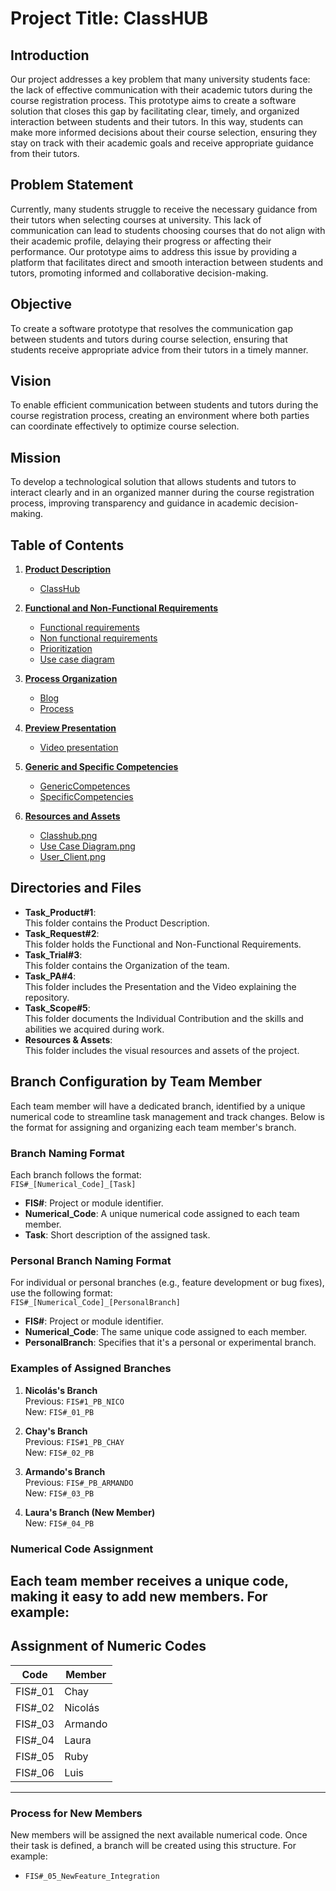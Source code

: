 # **Project Title: ClassHUB**

## **Introduction**
Our project addresses a key problem that many university students face: the lack of effective communication with their academic tutors during the course registration process. This prototype aims to create a software solution that closes this gap by facilitating clear, timely, and organized interaction between students and their tutors. In this way, students can make more informed decisions about their course selection, ensuring they stay on track with their academic goals and receive appropriate guidance from their tutors.

## **Problem Statement**
Currently, many students struggle to receive the necessary guidance from their tutors when selecting courses at university. This lack of communication can lead to students choosing courses that do not align with their academic profile, delaying their progress or affecting their performance. Our prototype aims to address this issue by providing a platform that facilitates direct and smooth interaction between students and tutors, promoting informed and collaborative decision-making.

## **Objective**
To create a software prototype that resolves the communication gap between students and tutors during course selection, ensuring that students receive appropriate advice from their tutors in a timely manner.

## **Vision**
To enable efficient communication between students and tutors during the course registration process, creating an environment where both parties can coordinate effectively to optimize course selection.

## **Mission**
To develop a technological solution that allows students and tutors to interact clearly and in an organized manner during the course registration process, improving transparency and guidance in academic decision-making.

## **Table of Contents**
1. **[Product Description](https://github.com/Chayy80/Repostorio-Equipo-3/tree/FIS%231_PB_NICO/TaskProduct%231)**  
   - [ClassHub](https://github.com/Chayy80/Repostorio-Equipo-3/blob/FIS%232_PB/TaskProduct%231/ClassHub.md)


2. **[Functional and Non-Functional Requirements](https://github.com/Chayy80/Repostorio-Equipo-3/tree/FIS%231_PB_NICO/Task_Request%232)**  
   - [Functional requirements](https://github.com/Chayy80/Repostorio-Equipo-3/blob/FIS%232_PB/Task_Request%232/Functional%20requirements.md)
   - [Non functional requirements](https://github.com/Chayy80/Repostorio-Equipo-3/blob/FIS%232_PB/Task_Request%232/Non%20functional%20requirements.md)
   - [Prioritization](https://github.com/Chayy80/Repostorio-Equipo-3/blob/FIS%232_PB/Task_Request%232/Prioritization.md)
   - [Use case diagram](https://github.com/Chayy80/Repostorio-Equipo-3/blob/FIS%232_PB/Task_Request%232/Use%20case%20diagram.md)
     
3. **[Process Organization](https://github.com/Chayy80/Repostorio-Equipo-3/tree/FIS%231_PB_NICO/Task_Trial%233)**  
   - [Blog](https://github.com/Chayy80/Repostorio-Equipo-3/blob/FIS%232_PB/Task_Trial%233/Blog.md)
   - [Process](https://github.com/Chayy80/Repostorio-Equipo-3/blob/FIS%232_PB/Task_Trial%233/Process.md)
     
4. **[Preview Presentation](https://github.com/Chayy80/Repostorio-Equipo-3/tree/FIS%231_PB_NICO/Task_PA%234)**  
   - [Video presentation](https://github.com/Chayy80/Repostorio-Equipo-3/blob/FIS%232_PB/Task_PA%234/Video%20presentation.md)

5. **[Generic and Specific Competencies](https://github.com/Chayy80/Repostorio-Equipo-3/tree/FIS%231_PB_NICO/Task_Scope%235)**  
   - [GenericCompetences](https://github.com/Chayy80/Repostorio-Equipo-3/blob/FIS%232_PB/Task_Scope%235/GenericCompetences.md)
   - [SpecificCompetencies](https://github.com/Chayy80/Repostorio-Equipo-3/blob/FIS%232_PB/Task_Scope%235/SpecificCompetencies.md)


6. **[Resources and Assets](https://github.com/Chayy80/Repostorio-Equipo-3/tree/FIS%231_PB_NICO/Resources%20%26%20Assets)**  
   - [Classhub.png](https://github.com/Chayy80/Repostorio-Equipo-3/blob/FIS%232_PB/Resources%20&%20Assets/Classhub.png)
   - [Use Case Diagram.png](https://github.com/Chayy80/Repostorio-Equipo-3/blob/FIS%232_PB/Resources%20&%20Assets/Use%20Case%20Diagram.png)
   - [User_Client.png](https://github.com/Chayy80/Repostorio-Equipo-3/blob/FIS%232_PB/Resources%20&%20Assets/User_Client.png)

## **Directories and Files**
- **Task_Product#1**:  
  This folder contains the Product Description.
- **Task_Request#2**:  
  This folder holds the Functional and Non-Functional Requirements.
- **Task_Trial#3**:  
  This folder contains the Organization of the team.
- **Task_PA#4**:  
  This folder includes the Presentation and the Video explaining the repository.
- **Task_Scope#5**:  
  This folder documents the Individual Contribution and the skills and abilities we acquired during work.
- **Resources & Assets**:  
  This folder includes the visual resources and assets of the project.

## **Branch Configuration by Team Member**

Each team member will have a dedicated branch, identified by a unique numerical code to streamline task management and track changes. Below is the format for assigning and organizing each team member's branch.

### **Branch Naming Format**
Each branch follows the format:  
`FIS#_[Numerical_Code]_[Task]`

- **FIS#**: Project or module identifier.
- **Numerical_Code**: A unique numerical code assigned to each team member.
- **Task**: Short description of the assigned task.
  
### **Personal Branch Naming Format**
For individual or personal branches (e.g., feature development or bug fixes), use the following format:  
`FIS#_[Numerical_Code]_[PersonalBranch]`

- **FIS#**: Project or module identifier.
- **Numerical_Code**: The same unique code assigned to each member.
- **PersonalBranch**: Specifies that it's a personal or experimental branch.
  
### **Examples of Assigned Branches**

1. **Nicolás's Branch**  
   Previous: `FIS#1_PB_NICO`  
   New: `FIS#_01_PB`

2. **Chay's Branch**  
   Previous: `FIS#1_PB_CHAY`  
   New: `FIS#_02_PB`

3. **Armando's Branch**  
   Previous: `FIS#_PB_ARMANDO`  
   New: `FIS#_03_PB`

4. **Laura's Branch (New Member)**  
   New: `FIS#_04_PB`

### **Numerical Code Assignment**
Each team member receives a unique code, making it easy to add new members. For example:
---

## **Assignment of Numeric Codes**

| Code   | Member    |
|--------|-----------|
| FIS#_01 | Chay     |
| FIS#_02 | Nicolás  |
| FIS#_03 | Armando  |
| FIS#_04 | Laura    |
| FIS#_05 | Ruby     |
| FIS#_06 | Luis     |

---

### **Process for New Members**
New members will be assigned the next available numerical code. Once their task is defined, a branch will be created using this structure. For example:

- `FIS#_05_NewFeature_Integration`

